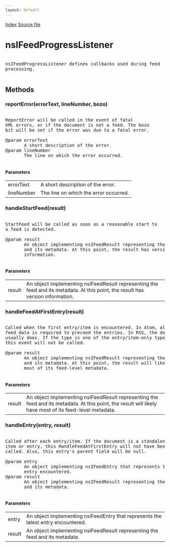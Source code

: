 ```yaml
---
layout: default
---
```

<div id='links'><a href="../index.html">Index</a>
<a href="http://dxr.mozilla.org/mozilla-central/source/toolkit/components/feeds/nsIFeedListener.idl">Source file</a>
</div>

# nsIFeedProgressListener #
<pre>  
nsIFeedProgressListener defines callbacks used during feed  
processing.  
  
</pre>
## Methods ##

### reportError(errorText, lineNumber, bozo) ###
<pre>  
ReportError will be called in the event of fatal  
XML errors, or if the document is not a feed. The bozo   
bit will be set if the error was due to a fatal error.   
  
@param errorText  
       A short description of the error.  
@param lineNumber  
       The line on which the error occurred.  
  
</pre>
#### Parameters ####

<table>

<tr>
<td>errorText</td>
<td>       A short description of the error.  
</td>
</tr>

<tr>
<td>lineNumber</td>
<td>       The line on which the error occurred.  
</td>
</tr>

</table>

### handleStartFeed(result) ###
<pre>  
StartFeed will be called as soon as a reasonable start to  
a feed is detected.   
   
@param result  
       An object implementing nsIFeedResult representing the feed   
       and its metadata. At this point, the result has version   
       information.  
  
</pre>
#### Parameters ####

<table>

<tr>
<td>result</td>
<td>       An object implementing nsIFeedResult representing the feed   
       and its metadata. At this point, the result has version   
       information.  
</td>
</tr>

</table>

### handleFeedAtFirstEntry(result) ###
<pre>  
Called when the first entry/item is encountered. In Atom, all  
feed data is required to preceed the entries. In RSS, the data  
usually does. If the type is one of the entry/item-only types,  
this event will not be called.  
  
@param result  
       An object implementing nsIFeedResult representing the feed   
       and its metadata. At this point, the result will likely have  
       most of its feed-level metadata.  
  
</pre>
#### Parameters ####

<table>

<tr>
<td>result</td>
<td>       An object implementing nsIFeedResult representing the feed   
       and its metadata. At this point, the result will likely have  
       most of its feed-level metadata.  
</td>
</tr>

</table>

### handleEntry(entry, result) ###
<pre>  
Called after each entry/item. If the document is a standalone  
item or entry, this HandleFeedAtFirstEntry will not have been  
called. Also, this entry's parent field will be null.  
  
@param entry  
       An object implementing nsIFeedEntry that represents the latest  
       entry encountered.  
@param result  
       An object implementing nsIFeedResult representing the feed   
       and its metadata.   
  
</pre>
#### Parameters ####

<table>

<tr>
<td>entry</td>
<td>       An object implementing nsIFeedEntry that represents the latest  
       entry encountered.  
</td>
</tr>

<tr>
<td>result</td>
<td>       An object implementing nsIFeedResult representing the feed   
       and its metadata.   
</td>
</tr>

</table>
